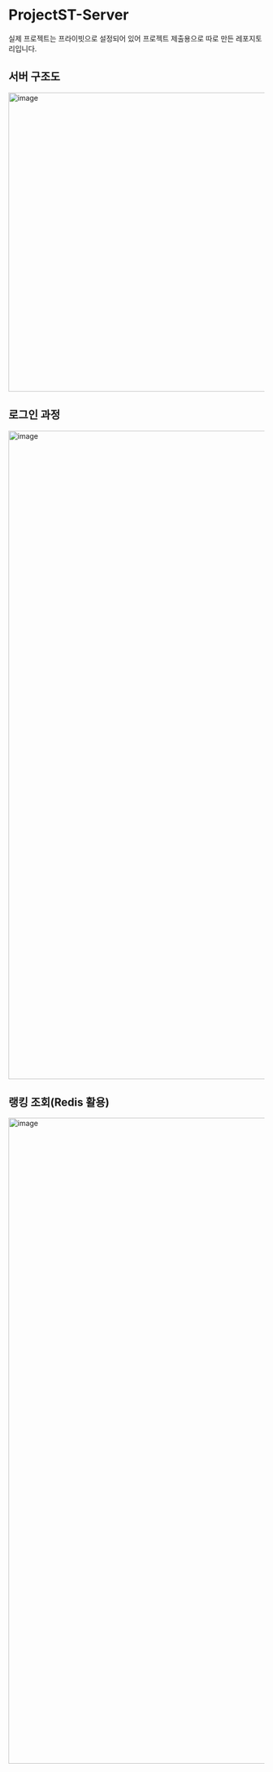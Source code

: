 # ProjectST-Server

실제 프로젝트는 프라이빗으로 설정되어 있어 프로젝트 제출용으로 따로 만든 레포지토리입니다.
## 서버 구조도
<img width="1702" height="589" alt="image" src="https://github.com/user-attachments/assets/8cd89287-ef61-43c1-b134-ebf7541852a2" />

## 로그인 과정
<img width="2473" height="1277" alt="image" src="https://github.com/user-attachments/assets/53c06d53-3250-4ba8-ae2e-c8e49b5332b3" />

## 랭킹 조회(Redis 활용)
<img width="2492" height="1272" alt="image" src="https://github.com/user-attachments/assets/0462cb36-f401-455e-83e0-dca8de7e4e79" />

